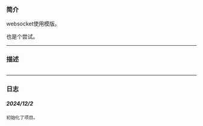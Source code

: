 ### 简介

websocket使用模版。

也是个尝试。

---

### 描述

```shell

```

---

### 日志

#### *2024/12/2*

```text
初始化了项目。
```

